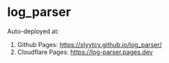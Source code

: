 # log_parser

Auto-deployed at:
1. Github Pages: https://xlyytcy.github.io/log_parser/
2. Cloudflare Pages: https://log-parser.pages.dev